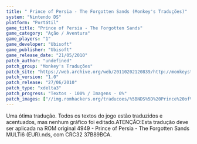 ```yaml
---
title: " Prince of Persia - The Forgotten Sands (Monkey's Traduções)"
system: "Nintendo DS"
platform: "Portátil"
game_title: "Prince of Persia - The Forgotten Sands"
game_category: "Ação / Aventura"
game_players: "1"
game_developer: "Ubisoft"
game_publisher: "Ubisoft"
game_release_date: "21/05/2010"
patch_author: "undefined"
patch_group: "Monkey's Traduções"
patch_site: "https://web.archive.org/web/20110202120839/http://monkeystraducoes.com/"
patch_version: "1.0"
patch_release: "27/06/2010"
patch_type: "xdelta3"
patch_progress: "Textos - 100% / Imagens - 0%"
patch_images: ["//img.romhackers.org/traducoes/%5BNDS%5D%20Prince%20of%20Persia%20-%20The%20Forgotten%20Sands%20-%20Monkey's%20Tradu%C3%A7%C3%B5es%20-%201.jpg","//img.romhackers.org/traducoes/%5BNDS%5D%20Prince%20of%20Persia%20-%20The%20Forgotten%20Sands%20-%20Monkey's%20Tradu%C3%A7%C3%B5es%20-%202.jpg","//img.romhackers.org/traducoes/%5BNDS%5D%20Prince%20of%20Persia%20-%20The%20Forgotten%20Sands%20-%20Monkey's%20Tradu%C3%A7%C3%B5es%20-%203.jpg"]
---
```

Uma ótima tradução. Todos os textos do jogo estão traduzidos e acentuados, mas nenhum gráfico foi editado.ATENÇÃO:Esta tradução deve ser aplicada na ROM original 4949 - Prince of Persia - The Forgotten Sands MULTi6 (EUR).nds, com CRC32 37B89BCA.